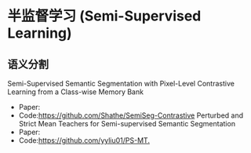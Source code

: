 # 半监督学习 (Semi-Supervised Learning)
## 语义分割
Semi-Supervised Semantic Segmentation with Pixel-Level Contrastive Learning from a Class-wise Memory Bank
* Paper:
* Code:<https://github.com/Shathe/SemiSeg-Contrastive>
Perturbed and Strict Mean Teachers for Semi-supervised Semantic Segmentation
* Paper:
* Code:<https://github.com/yyliu01/PS-MT.>
